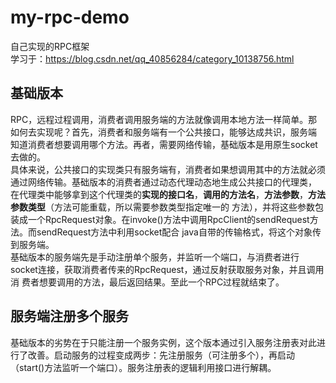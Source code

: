 # my-rpc-demo
自己实现的RPC框架 <br>
学习于：https://blog.csdn.net/qq_40856284/category_10138756.html
## 基础版本
RPC，远程过程调用，消费者调用服务端的方法就像调用本地方法一样简单。那如何去实现呢？首先，消费者和服务端有一个公共接口，能够达成共识，服务端
知道消费者想要调用哪个方法。再者，需要网络传输，基础版本是用原生socket去做的。<br>
具体来说，公共接口的实现类只有服务端有，消费者如果想调用其中的方法就必须通过网络传输。基础版本的消费者通过动态代理动态地生成公共接口的代理类，
在代理类中能够拿到这个代理类的**实现的接口名**，**调用的方法名**，**方法参数**，**方法参数类型**（方法可能重载，所以需要参数类型指定唯一的
方法），并将这些参数包装成一个RpcRequest对象。在invoke()方法中调用RpcClient的sendRequest方法。而sendRequest方法中利用socket配合
java自带的传输格式，将这个对象传到服务端。<br>
基础版本的服务端先是手动注册单个服务，并监听一个端口，与消费者进行socket连接，获取消费者传来的RpcRequest，通过反射获取服务对象，并且调用消
费者想要调用的方法，最后返回结果。至此一个RPC过程就结束了。
## 服务端注册多个服务
基础版本的劣势在于只能注册一个服务实例，这个版本通过引入服务注册表对此进行了改善。启动服务的过程变成两步：先注册服务（可注册多个），再启动
（start()方法监听一个端口）。服务注册表的逻辑利用接口进行解耦。